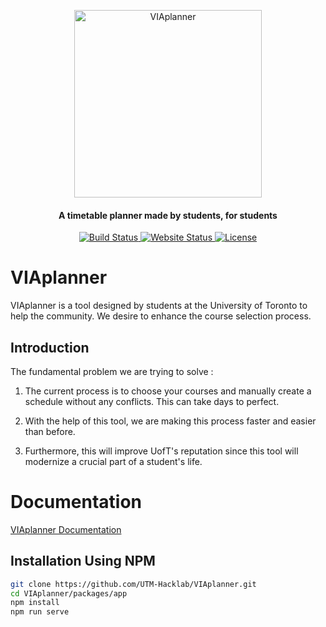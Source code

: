 <p align="center">
  <a href="https://docs.viaplanner.ca/" target="_blank">
    <img alt="VIAplanner" width="300" src="src/VIA-Planner-Blue.png">
  </a>
</p>

<h4 align="center">A timetable planner made by students, for students</h4>

<p align="center"> 
   <a href="https://app.netlify.com/sites/viaplanner/deploys">
    <img alt="Build Status" src="https://api.netlify.com/api/v1/badges/84bc999c-5549-415d-8d1e-f8c03324c2e4/deploy-status">
  </a>
  <a href="https://viaplanner.ca">
    <img alt="Website Status" src="https://img.shields.io/endpoint?url=https://api.viaplanner.ca/status&style=flat">
  </a>
  <a href="https://github.com/UTM-Hacklab/VIAplanner/blob/master/LICENSE">
    <img alt="License" src="https://img.shields.io/badge/license-GPL-green?style=flat">
  </a>
</p>


# VIAplanner

VIAplanner is a tool designed by students at the University of Toronto to help the community. We desire to enhance the course selection process.

## Introduction

The fundamental problem we are trying to solve :
1. The current process is to choose your courses and manually create a schedule without any conflicts. This can take days to perfect.

2. With the help of this tool, we are making this process faster and easier than before.

3. Furthermore, this will improve UofT's reputation since this tool will modernize a crucial part of a student's life.

# Documentation
[VIAplanner Documentation](https://docs.viaplanner.ca)

## Installation Using NPM

```sh
git clone https://github.com/UTM-Hacklab/VIAplanner.git
cd VIAplanner/packages/app
npm install
npm run serve
```
